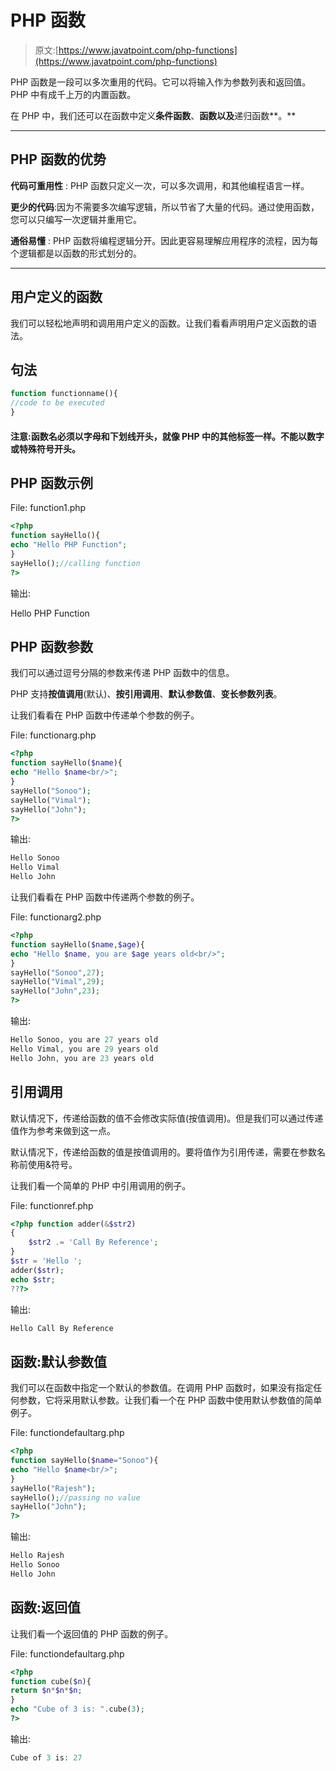 # PHP 函数

> 原文:[https://www.javatpoint.com/php-functions](https://www.javatpoint.com/php-functions)

PHP 函数是一段可以多次重用的代码。它可以将输入作为参数列表和返回值。PHP 中有成千上万的内置函数。

在 PHP 中，我们还可以在函数中定义**条件函数**、**函数以及**递归函数**。**

* * *

## PHP 函数的优势

**代码可重用性** : PHP 函数只定义一次，可以多次调用，和其他编程语言一样。

**更少的代码**:因为不需要多次编写逻辑，所以节省了大量的代码。通过使用函数，您可以只编写一次逻辑并重用它。

**通俗易懂** : PHP 函数将编程逻辑分开。因此更容易理解应用程序的流程，因为每个逻辑都是以函数的形式划分的。

* * *

## 用户定义的函数

我们可以轻松地声明和调用用户定义的函数。让我们看看声明用户定义函数的语法。

## 句法

```php
function functionname(){
//code to be executed
}

```

#### 注意:函数名必须以字母和下划线开头，就像 PHP 中的其他标签一样。不能以数字或特殊符号开头。

## PHP 函数示例

File: function1.php

```php
<?php
function sayHello(){
echo "Hello PHP Function";
}
sayHello();//calling function
?>

```

输出:

Hello PHP Function

## PHP 函数参数

我们可以通过逗号分隔的参数来传递 PHP 函数中的信息。

PHP 支持**按值调用**(默认)、**按引用调用**、**默认参数值**、**变长参数列表**。

让我们看看在 PHP 函数中传递单个参数的例子。

File: functionarg.php

```php
<?php
function sayHello($name){
echo "Hello $name<br/>";
}
sayHello("Sonoo");
sayHello("Vimal");
sayHello("John");
?>

```

输出:

```php
Hello Sonoo
Hello Vimal
Hello John

```

让我们看看在 PHP 函数中传递两个参数的例子。

File: functionarg2.php

```php
<?php
function sayHello($name,$age){
echo "Hello $name, you are $age years old<br/>";
}
sayHello("Sonoo",27);
sayHello("Vimal",29);
sayHello("John",23);
?>

```

输出:

```php
Hello Sonoo, you are 27 years old
Hello Vimal, you are 29 years old
Hello John, you are 23 years old

```

## 引用调用

默认情况下，传递给函数的值不会修改实际值(按值调用)。但是我们可以通过传递值作为参考来做到这一点。

默认情况下，传递给函数的值是按值调用的。要将值作为引用传递，需要在参数名称前使用&符号。

让我们看一个简单的 PHP 中引用调用的例子。

File: functionref.php

```php
<?php function adder(&$str2)
{
    $str2 .= 'Call By Reference';
}
$str = 'Hello ';
adder($str);
echo $str;
???>

```

输出:

```php
Hello Call By Reference

```

## 函数:默认参数值

我们可以在函数中指定一个默认的参数值。在调用 PHP 函数时，如果没有指定任何参数，它将采用默认参数。让我们看一个在 PHP 函数中使用默认参数值的简单例子。

File: functiondefaultarg.php

```php
<?php
function sayHello($name="Sonoo"){
echo "Hello $name<br/>";
}
sayHello("Rajesh");
sayHello();//passing no value
sayHello("John");
?>

```

输出:

```php
Hello Rajesh
Hello Sonoo
Hello John

```

## 函数:返回值

让我们看一个返回值的 PHP 函数的例子。

File: functiondefaultarg.php

```php
<?php
function cube($n){
return $n*$n*$n;
}
echo "Cube of 3 is: ".cube(3);
?>

```

输出:

```php
Cube of 3 is: 27

```